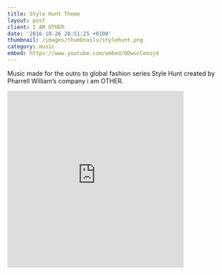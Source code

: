 ```yaml
---
title: Style Hunt Theme
layout: post
client: I AM OTHER
date: '2016-10-26 20:51:25 +0100'
thumbnail: /images/thumbnails/stylehunt.png
category: music
embed: https://www.youtube.com/embed/OOwucCeeoj4
---
```


Music made for the outro to global fashion series Style Hunt created by Pharrell William’s company i am OTHER.

<div id="bc"><iframe style="border: 0; width: 400px; height: 400px;" src="https://bandcamp.com/EmbeddedPlayer/track=4076918534/size=large/bgcol=ffffff/linkcol=333333/minimal=true/transparent=true/" seamless><a href="http://skillbard.bandcamp.com/track/giddy-theme">Giddy Theme by Skillbard</a></iframe></div>
